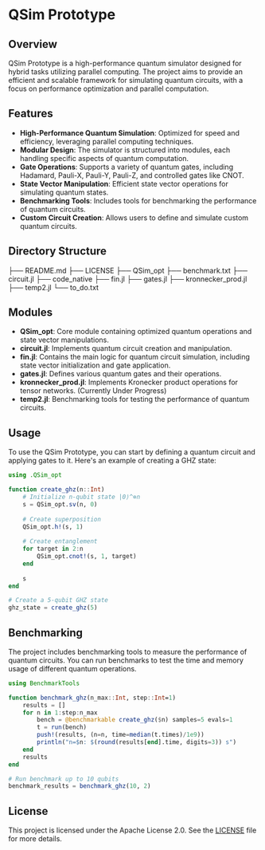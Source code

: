# QSim Prototype

## Overview
QSim Prototype is a high-performance quantum simulator designed for hybrid tasks utilizing parallel computing. The project aims to provide an efficient and scalable framework for simulating quantum circuits, with a focus on performance optimization and parallel computation.

## Features
- **High-Performance Quantum Simulation**: Optimized for speed and efficiency, leveraging parallel computing techniques.
- **Modular Design**: The simulator is structured into modules, each handling specific aspects of quantum computation.
- **Gate Operations**: Supports a variety of quantum gates, including Hadamard, Pauli-X, Pauli-Y, Pauli-Z, and controlled gates like CNOT.
- **State Vector Manipulation**: Efficient state vector operations for simulating quantum states.
- **Benchmarking Tools**: Includes tools for benchmarking the performance of quantum circuits.
- **Custom Circuit Creation**: Allows users to define and simulate custom quantum circuits.

## Directory Structure
  ├── README.md
  ├── LICENSE
  ├── QSim_opt
  ├── benchmark.txt
  ├── circuit.jl
  ├── code_native
  ├── fin.jl
  ├── gates.jl
  ├── kronnecker_prod.jl
  ├── temp2.jl
  └── to_do.txt

## Modules
- **QSim_opt**: Core module containing optimized quantum operations and state vector manipulations.
- **circuit.jl**: Implements quantum circuit creation and manipulation.
- **fin.jl**: Contains the main logic for quantum circuit simulation, including state vector initialization and gate application.
- **gates.jl**: Defines various quantum gates and their operations.
- **kronnecker_prod.jl**: Implements Kronecker product operations for tensor networks. (Currently Under Progress)
- **temp2.jl**: Benchmarking tools for testing the performance of quantum circuits.

## Usage
To use the QSim Prototype, you can start by defining a quantum circuit and applying gates to it. Here's an example of creating a GHZ state:

```julia
using .QSim_opt

function create_ghz(n::Int)
    # Initialize n-qubit state |0⟩^⊗n
    s = QSim_opt.sv(n, 0)
    
    # Create superposition
    QSim_opt.h!(s, 1)
    
    # Create entanglement
    for target in 2:n
        QSim_opt.cnot!(s, 1, target)
    end
    
    s
end

# Create a 5-qubit GHZ state
ghz_state = create_ghz(5)
```

## Benchmarking
The project includes benchmarking tools to measure the performance of quantum circuits. You can run benchmarks to test the time and memory usage of different quantum operations.

```julia
using BenchmarkTools

function benchmark_ghz(n_max::Int, step::Int=1)
    results = []
    for n in 1:step:n_max
        bench = @benchmarkable create_ghz($n) samples=5 evals=1
        t = run(bench)
        push!(results, (n=n, time=median(t.times)/1e9))
        println("n=$n: $(round(results[end].time, digits=3)) s")
    end
    results
end

# Run benchmark up to 10 qubits
benchmark_results = benchmark_ghz(10, 2)
```

## License
This project is licensed under the Apache License 2.0. See the [LICENSE](LICENSE) file for more details.
